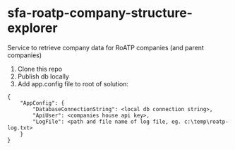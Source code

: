 # sfa-roatp-company-structure-explorer
Service to retrieve company data for RoATP companies (and parent companies)

1. Clone this repo
2. Publish db locally
3. Add app.config file to root of solution:

```
{
    "AppConfig": {
        "DatabaseConnectionString": <local db connection string>,
        "ApiUser": <companies house api key>,
        "LogFile": <path and file name of log file, eg. c:\temp\roatp-log.txt>
    }
}

```
